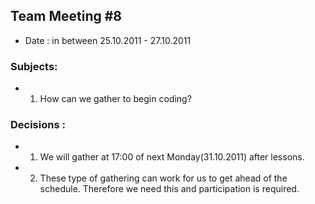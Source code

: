 ## Team Meeting #8 ##
  * Date : in between 25.10.2011 - 27.10.2011

### Subjects: ###
  * 1. How can we gather to begin coding?

### Decisions : ###
  * 1. We will gather at 17:00 of next Monday(31.10.2011) after lessons.
  * 2. These type of gathering can work for us to get ahead of the schedule. Therefore we need this and participation is required.